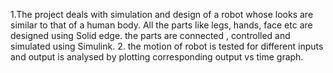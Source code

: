 1.The project deals with simulation and design of a robot whose looks are similar to that of a human body. All the parts like legs, hands, face etc
are designed using Solid edge. the parts are connected , controlled and simulated using Simulink.
2. the motion of robot is tested for different inputs and output is analysed by plotting corresponding output vs time graph.
